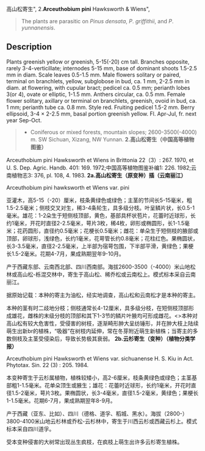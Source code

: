 高山松寄生",
2.**Arceuthobium pini** Hawksworth & Wiens",

> The plants are parasitic on *Pinus* *densata*, *P*. *griffithii*, and *P*. *yunnanensis*.

## Description
Plants greenish yellow or greenish, 5-15(-20) cm tall. Branches opposite, rarely 3-4-verticillate; internodes 5-15 mm, base of dominant shoots 1.5-2.5 mm in diam. Scale leaves 0.5-1.5 mm. Male flowers solitary or paired, terminal on branchlets, yellow, subglobose in bud, ca. 1 mm, 2-2.5 mm in diam. at flowering, with cupular bract; pedicel ca. 0.5 mm; perianth lobes 3(or 4), ovate or elliptic, 1-1.5 mm. Anthers circular, ca. 0.5 mm. Female flower solitary, axillary or terminal on branchlets, greenish, ovoid in bud, ca. 1 mm; perianth tube ca. 0.8 mm. Style red. Fruiting pedicel 1.5-2 mm. Berry ellipsoid, 3-4 × 2-2.5 mm, basal portion greenish yellow. Fl. Apr-Jul, fr. next year Sep-Oct.

> * Coniferous or mixed forests, mountain slopes; 2600-3500(-4000) m. SW Sichuan, Xizang, NW Yunnan.
**2.高山松寄生（中国高等植物图鉴）**

Arceuthobium pini Hawksworth et Wiens in Brittonia 22（3）: 267. 1970, et U. S. Dep. Agric. Handb. 401: 169. 1972;中国高等植物图鉴补编1: 226. 1982;云南植物志3: 376, pl. 108, 4. 1983.
**2a.高山松寄生（原变种）插（云南丽江）**

Arceuthobium pini hawksworth et Wiens var. pini

亚灌木，高5-15（-20）厘米，枝条黄绿色或绿色；主茎的节间长5-15毫米，粗1.5-2.5毫米；侧枝交叉对生，稀3-4条轮生，具多级分枝。叶呈鳞片状，长0.5-1毫米。雄花：1-2朵生于短侧枝顶部，黄色，基部具杯状苞片，花蕾时近球形，长约1毫米，开花时直径2-2.5毫米，萼片3枚，稀4枚，卵形或椭圆形，长1-1.5毫米；花药圆形，直径约0.5毫米；花梗长0.5毫米；雌花：单朵生于短侧枝的腋部或顶部，卵球形，浅绿色，长约1毫米，花萼管长约0.8毫米；花柱红色。果椭圆状，长3-3.5毫米，直径2-2.5毫米，上半部为宿萼包围，下半部平滑，黄绿色；果梗长1.5-2毫米。花期4-7月，果成熟期翌年9-10月。

产于西藏东部、云南西北部、四川西南部。海拔2600-3500（-4000）米山地松林或高山松-栎混交林中，寄生于高山松、稀乔松或云南松上。模式标本采自云南丽江。

据原始记载：本种的寄主为油松，经实地调查，高山松和云南松才是本种的寄主。

本种的茎有时二歧地分枝；侧枝通常长4-12厘米，具多级分枝，在短侧枝顶部形成雄花，雌株的末级分枝的顶部和其下1-3节的鳞片叶腋均可形成雌花。<>本种对高山松有较大危害性，受侵害的树枝，逐渐畸形肿大呈纺锤形，并在肿大枝上陆续萌生出新br的植株，“吸器”在树枝内延伸，常在冬芽附近萌生新植株；当寄主的多数侧枝及主茎受侵染后，导致长势极其衰弱。
**2b.云杉寄生（变种）（植物分类学报）**

Arceuthobium pini Hawksworth et Wiens var. sichuanense H. S. Kiu in Act. Phytotax. Sin. 22 (3) : 205. 1984.

本变种寄生于云杉属植物，植株较矮小，高2-6厘米，枝条黄绿色或绿色；主茎基部粗1-1.5毫米。花单朵顶生或腋生；雄花：花蕾时近球形，长约1毫米，开花时直径1.5-2毫米，萼片3枚。果椭圆状，长3-4毫米，直径1.5-2毫米，黄绿色；果梗长1-1.5毫米。花期6-7月，果成熟期翌年8-9月。

产于西藏（亚东、比如）、四川（德格、道孚、稻城、黑水）。海拔（2800-）3800-4100米山地云杉林或乔松-云杉林中，寄生于川西云杉或西藏云杉上。模式标本采自四川道孚。

受本变种侵害的大树常出现丛生疯枝，在疯枝上萌生出许多云杉寄生植株。
